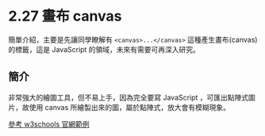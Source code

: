# 2.27 畫布 canvas

簡單介紹，主要是先讓同學瞭解有 `<canvas>...</canvas>` 這種產生畫布\(canvas\)的標籤，這是 JavaScript 的領域，未來有需要可再深入研究。

## 簡介

非常強大的繪圖工具，但不易上手，因為完全要寫 JavaScript ，可匯出點陣式圖片，故使用 canvas 所繪製出來的圖，屬於點陣式，放大會有模糊現象。

[參考 w3schools 官網範例](https://www.w3schools.com/html/html5_canvas.asp)

